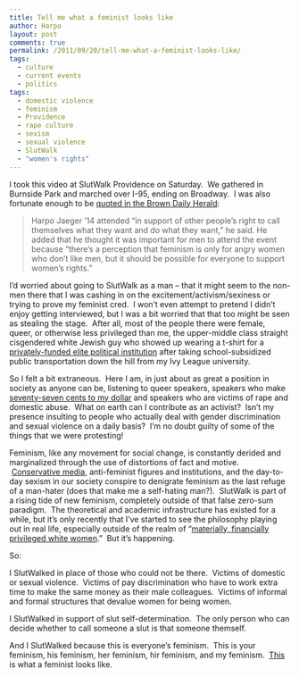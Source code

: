 ```yaml
---
title: Tell me what a feminist looks like
author: Harpo
layout: post
comments: true
permalink: /2011/09/20/tell-me-what-a-feminist-looks-like/
tags:
  - culture
  - current events
  - politics
tags:
  - domestic violence
  - feminism
  - Providence
  - rape culture
  - sexism
  - sexual violence
  - SlutWalk
  - "women's rights"
---
```

<div class="alignright" style="padding-left: 10px;">
</div>

I took this video at SlutWalk Providence on Saturday.  We gathered in Burnside Park and marched over I-95, ending on Broadway.  I was also fortunate enough to be <a href="http://www.browndailyherald.com/slutwalk-confronts-rape-perceptions-1.2631137?utm_source=Sailthru&utm_medium=email&utm_term=Brown_Daily&utm_campaign=Brown_Daily_201191911" target="_blank">quoted in the Brown Daily Herald</a>:

> Harpo Jaeger &#8217;14 attended &#8220;in support of other people&#8217;s right to call themselves what they want and do what they want,&#8221; he said. He added that he thought it was important for men to attend the event because &#8220;there&#8217;s a perception that feminism is only for angry women who don&#8217;t like men, but it should be possible for everyone to support women&#8217;s rights.&#8221;

I&#8217;d worried about going to SlutWalk as a man – that it might seem to the non-men there that I was cashing in on the excitement/activism/sexiness or trying to prove my feminist cred.  I won&#8217;t even attempt to pretend I didn&#8217;t enjoy getting interviewed, but I was a bit worried that that too might be seen as stealing the stage.  After all, most of the people there were female, queer, or otherwise less privileged than me, the upper-middle class straight cisgendered white Jewish guy who showed up wearing a t-shirt for a <a href="http://www.brown.edu/Departments/Political_Theory_Project/" target="_blank">privately-funded elite political institution</a> after taking school-subsidized public transportation down the hill from my Ivy League university.

So I felt a bit extraneous.  Here I am, in just about as great a position in society as anyone can be, listening to queer speakers, speakers who make <a href="http://www.nationalpartnership.org/site/PageServer?pagename=issues_fairness_fairpay" target="_blank">seventy-seven cents to my dollar</a> and speakers who are victims of rape and domestic abuse.  What on earth can I contribute as an activist?  Isn&#8217;t my presence insulting to people who actually deal with gender discrimination and sexual violence on a daily basis?  I&#8217;m no doubt guilty of some of the things that we were protesting!

Feminism, like any movement for social change, is constantly derided and marginalized through the use of distortions of fact and motive.  <a href="http://feministing.com/2011/09/07/fox-news-andrea-tantaros-on-how-feminists-dont-get-laid/" target="_blank">Conservative media</a>, anti-feminist figures and institutions, and the day-to-day sexism in our society conspire to denigrate feminism as the last refuge of a man-hater (does that make me a self-hating man?).  SlutWalk is part of a rising tide of new feminism, completely outside of that false zero-sum paradigm.  The theoretical and academic infrastructure has existed for a while, but it&#8217;s only recently that I&#8217;ve started to see the philosophy playing out in real life, especially outside of the realm of &#8220;<a href="http://feministing.com/2011/09/10/the-feministing-five-kristia-castrillo/" target="_blank">materially, financially privileged white women</a>.&#8221;  But it&#8217;s happening.

So:

I SlutWalked in place of those who could not be there.  Victims of domestic or sexual violence.  Victims of pay discrimination who have to work extra time to make the same money as their male colleagues.  Victims of informal and formal structures that devalue women for being women.

I SlutWalked in support of slut self-determination.  The only person who can decide whether to call someone a slut is that someone themself.

And I SlutWalked because this is everyone&#8217;s feminism.  This is your feminism, his feminism, her feminism, hir feminism, and my feminism.  <span style="text-decoration: underline;">This</span> is what a feminist looks like.